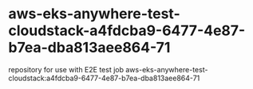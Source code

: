 # aws-eks-anywhere-test-cloudstack-a4fdcba9-6477-4e87-b7ea-dba813aee864-71
repository for use with E2E test job aws-eks-anywhere-test-cloudstack:a4fdcba9-6477-4e87-b7ea-dba813aee864-71
